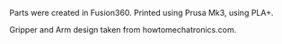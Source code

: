 Parts were created in Fusion360.
Printed using Prusa Mk3, using PLA+.

Gripper and Arm design taken from howtomechatronics.com.
